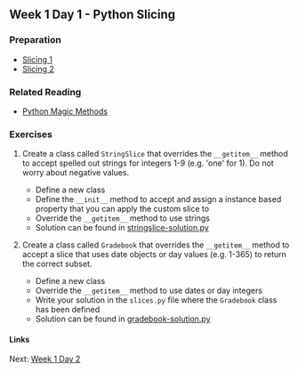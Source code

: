 ## Week 1 Day 1 - Python Slicing

### Preparation
- [Slicing 1](http://stackoverflow.com/questions/509211/explain-pythons-slice-notation/509295#509295)
- [Slicing 2](http://www.diveintopython.net/native_data_types/lists.html#odbchelper.list.slice)

### Related Reading
- [Python Magic Methods](http://www.rafekettler.com/magicmethods.html)

### Exercises
1. Create a class called `StringSlice` that overrides the `__getitem__` method to accept spelled out
    strings for integers 1-9 (e.g. 'one' for 1). Do not worry about negative values.

    - Define a new class
    - Define the `__init__` method to accept and assign a instance based property that you can apply
        the custom slice to
    - Override the `__getitem__` method to use strings
    - Solution can be found in [stringslice-solution.py](stringslice-solution.py)

2. Create a class called `Gradebook` that overrides the `__getitem__` method to accept a slice that
    uses date objects or day values (e.g. 1-365) to return the correct subset.

    - Define a new class
    - Override the `__getitem__` method to use dates or day integers
    - Write your solution in the `slices.py` file where the `Gradebook` class has been defined
    - Solution can be found in [gradebook-solution.py](gradebook-solution.py)

#### Links
Next: [Week 1 Day 2](W1D2.md)